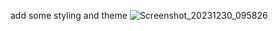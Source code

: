 add some styling and theme
![Screenshot_20231230_095826](https://github.com/achmadsyarif252/PonselTradeCenter/assets/86962642/d0c04183-7e55-47d6-9557-24e86abf820e)

